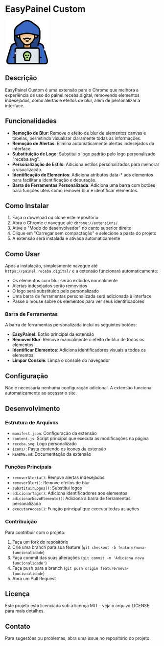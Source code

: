 # EasyPainel Custom

![Ícone da Extensão](icons/icon144.png)

## Descrição
EasyPainel Custom é uma extensão para o Chrome que melhora a experiência de uso do painel.receba.digital, removendo elementos indesejados, como alertas e efeitos de blur, além de personalizar a interface.

## Funcionalidades

- **Remoção de Blur**: Remove o efeito de blur de elementos canvas e tabelas, permitindo visualizar claramente todas as informações.
- **Remoção de Alertas**: Elimina automaticamente alertas indesejados da interface.
- **Substituição de Logo**: Substitui o logo padrão pelo logo personalizado "receba.svg".
- **Personalização de Estilo**: Adiciona estilos personalizados para melhorar a visualização.
- **Identificação de Elementos**: Adiciona atributos data-* aos elementos para facilitar a identificação e depuração.
- **Barra de Ferramentas Personalizada**: Adiciona uma barra com botões para funções úteis como remover blur e identificar elementos.

## Como Instalar

1. Faça o download ou clone este repositório
2. Abra o Chrome e navegue até `chrome://extensions/`
3. Ative o "Modo do desenvolvedor" no canto superior direito
4. Clique em "Carregar sem compactação" e selecione a pasta do projeto
5. A extensão será instalada e ativada automaticamente

## Como Usar

Após a instalação, simplesmente navegue até `https://painel.receba.digital/` e a extensão funcionará automaticamente:

- Os elementos com blur serão exibidos normalmente
- Alertas indesejados serão removidos
- O logo será substituído pelo personalizado
- Uma barra de ferramentas personalizada será adicionada à interface
- Passe o mouse sobre os elementos para ver seus identificadores

### Barra de Ferramentas

A barra de ferramentas personalizada inclui os seguintes botões:
- **EasyPainel**: Botão principal da extensão
- **Remover Blur**: Remove manualmente o efeito de blur de todos os elementos
- **Identificar Elementos**: Adiciona identificadores visuais a todos os elementos
- **Limpar Console**: Limpa o console do navegador

## Configuração

Não é necessária nenhuma configuração adicional. A extensão funciona automaticamente ao acessar o site.

## Desenvolvimento

### Estrutura de Arquivos
- `manifest.json`: Configuração da extensão
- `content.js`: Script principal que executa as modificações na página
- `receba.svg`: Logo personalizado
- `icons/`: Pasta contendo os ícones da extensão
- `README.md`: Documentação da extensão

### Funções Principais
- `removerAlerta()`: Remove alertas indesejados
- `removerBlur()`: Remove efeitos de blur
- `substituirLogos()`: Substitui logos
- `adicionarTags()`: Adiciona identificadores aos elementos
- `adicionarNovoElemento()`: Adiciona a barra de ferramentas personalizada
- `executarAcoes()`: Função principal que executa todas as ações

### Contribuição
Para contribuir com o projeto:
1. Faça um fork do repositório
2. Crie uma branch para sua feature (`git checkout -b feature/nova-funcionalidade`)
3. Faça commit das suas alterações (`git commit -m 'Adiciona nova funcionalidade'`)
4. Faça push para a branch (`git push origin feature/nova-funcionalidade`)
5. Abra um Pull Request

## Licença
Este projeto está licenciado sob a licença MIT - veja o arquivo LICENSE para mais detalhes.

## Contato
Para sugestões ou problemas, abra uma issue no repositório do projeto. 